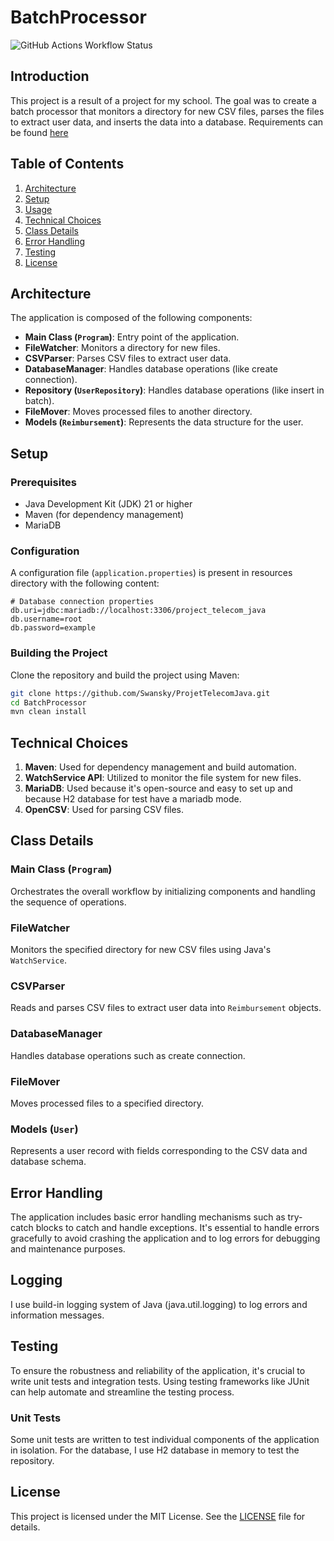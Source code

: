 # BatchProcessor

![GitHub Actions Workflow Status](https://img.shields.io/github/actions/workflow/status/Swansky/ProjetTelecomJava/maven.yml?branch=main)

## Introduction

This project is a result of a project for my school. The goal was to create a batch processor that monitors a directory for new CSV files, parses the files to extract user data, and inserts the data into a database.
Requirements can be found [here](PROJET.md)

## Table of Contents
1. [Architecture](#architecture)
2. [Setup](#setup)
3. [Usage](#usage)
4. [Technical Choices](#technical-choices)
5. [Class Details](#class-details)
6. [Error Handling](#error-handling)
7. [Testing](#testing)
8. [License](#license)


## Architecture

The application is composed of the following components:

- **Main Class (`Program`)**: Entry point of the application.
- **FileWatcher**: Monitors a directory for new files.
- **CSVParser**: Parses CSV files to extract user data.
- **DatabaseManager**: Handles database operations (like create connection).
- **Repository (`UserRepository`)**: Handles database operations (like insert in batch).
- **FileMover**: Moves processed files to another directory.
- **Models (`Reimbursement`)**: Represents the data structure for the user.

## Setup

### Prerequisites

- Java Development Kit (JDK) 21 or higher
- Maven (for dependency management)
- MariaDB

### Configuration

A configuration file (`application.properties`) is present in resources directory with the following content:

```properties
# Database connection properties
db.uri=jdbc:mariadb://localhost:3306/project_telecom_java
db.username=root
db.password=example
```

### Building the Project

Clone the repository and build the project using Maven:

```bash
git clone https://github.com/Swansky/ProjetTelecomJava.git
cd BatchProcessor
mvn clean install
```

## Technical Choices

1. **Maven**: Used for dependency management and build automation.
2. **WatchService API**: Utilized to monitor the file system for new files.
3. **MariaDB**: Used because it's open-source and easy to set up and because H2 database for test have a mariadb mode.
4. **OpenCSV**: Used for parsing CSV files.
## Class Details

### Main Class (`Program`)

Orchestrates the overall workflow by initializing components and handling the sequence of operations.

### FileWatcher

Monitors the specified directory for new CSV files using Java's `WatchService`.

### CSVParser

Reads and parses CSV files to extract user data into `Reimbursement` objects.

### DatabaseManager

Handles database operations such as create connection.

### FileMover

Moves processed files to a specified directory.

### Models (`User`)

Represents a user record with fields corresponding to the CSV data and database schema.

## Error Handling

The application includes basic error handling mechanisms such as try-catch blocks to catch and handle exceptions. It's essential to handle errors gracefully to avoid crashing the application and to log errors for debugging and maintenance purposes.

## Logging

I use build-in logging system of Java (java.util.logging) to log errors and information messages.

## Testing

To ensure the robustness and reliability of the application, it's crucial to write unit tests and integration tests. Using testing frameworks like JUnit can help automate and streamline the testing process.

### Unit Tests

Some unit tests are written to test individual components of the application in isolation. For the database, I use H2 database in memory to test the repository.

## License

This project is licensed under the MIT License. See the [LICENSE](LICENSE) file for details.
